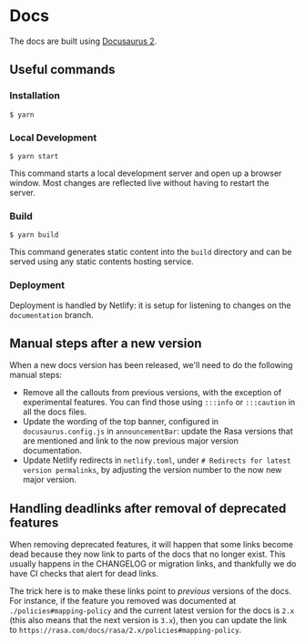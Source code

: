 # Docs

The docs are built using [Docusaurus 2](https://v2.docusaurus.io/).

## Useful commands

### Installation

```
$ yarn
```

### Local Development

```
$ yarn start
```

This command starts a local development server and open up a browser window. Most changes are reflected live without having to restart the server.

### Build

```
$ yarn build
```

This command generates static content into the `build` directory and can be served using any static contents hosting service.

### Deployment

Deployment is handled by Netlify: it is setup for listening to changes on the `documentation` branch.


## Manual steps after a new version

When a new docs version has been released, we'll need to do the following manual steps:
- Remove all the callouts from previous versions, with the exception of experimental features. You can find
  those using `:::info` or `:::caution` in all the docs files.
- Update the wording of the top banner, configured in `docusaurus.config.js` in `announcementBar`: update the Rasa versions
  that are mentioned and link to the now previous major version documentation.
- Update Netlify redirects in `netlify.toml`, under `# Redirects for latest version permalinks`, by adjusting the
  version number to the now new major version.


## Handling deadlinks after removal of deprecated features

When removing deprecated features, it will happen that some links become dead because they now link to
parts of the docs that no longer exist. This usually happens in the CHANGELOG or migration links,
and thankfully we do have CI checks that alert for dead links.

The trick here is to make these links point to _previous_ versions of the docs. For instance, if the feature
you removed was documented at `./policies#mapping-policy` and the current latest version for the docs is `2.x`
(this also means that the next version is `3.x`), then you can update the link to `https://rasa.com/docs/rasa/2.x/policies#mapping-policy`.
